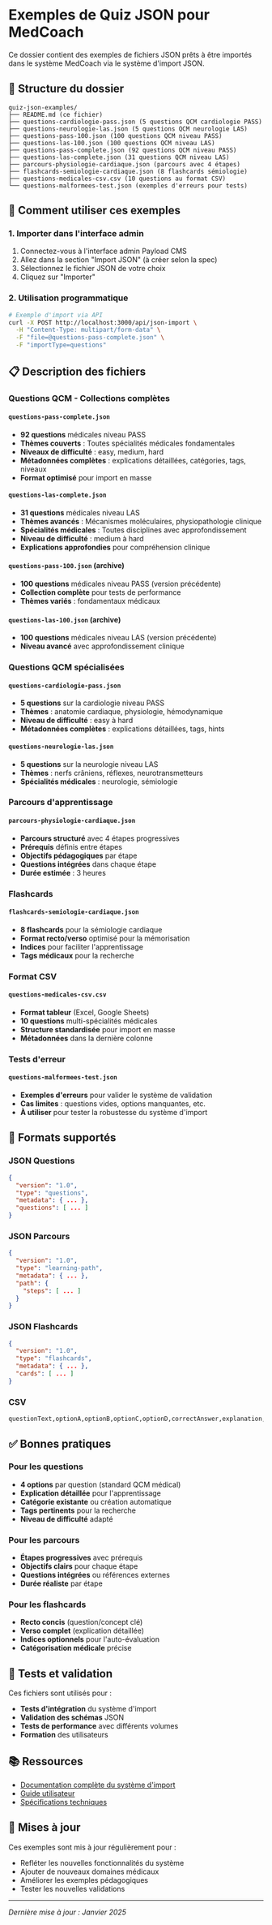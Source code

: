# Exemples de Quiz JSON pour MedCoach

Ce dossier contient des exemples de fichiers JSON prêts à être importés dans le système MedCoach via le système d'import JSON.

## 📁 Structure du dossier

```
quiz-json-examples/
├── README.md (ce fichier)
├── questions-cardiologie-pass.json (5 questions QCM cardiologie PASS)
├── questions-neurologie-las.json (5 questions QCM neurologie LAS)
├── questions-pass-100.json (100 questions QCM niveau PASS)
├── questions-las-100.json (100 questions QCM niveau LAS)
├── questions-pass-complete.json (92 questions QCM niveau PASS)
├── questions-las-complete.json (31 questions QCM niveau LAS)
├── parcours-physiologie-cardiaque.json (parcours avec 4 étapes)
├── flashcards-semiologie-cardiaque.json (8 flashcards sémiologie)
├── questions-medicales-csv.csv (10 questions au format CSV)
└── questions-malformees-test.json (exemples d'erreurs pour tests)
```

## 🚀 Comment utiliser ces exemples

### 1. Importer dans l'interface admin

1. Connectez-vous à l'interface admin Payload CMS
2. Allez dans la section "Import JSON" (à créer selon la spec)
3. Sélectionnez le fichier JSON de votre choix
4. Cliquez sur "Importer"

### 2. Utilisation programmatique

```bash
# Exemple d'import via API
curl -X POST http://localhost:3000/api/json-import \
  -H "Content-Type: multipart/form-data" \
  -F "file=@questions-pass-complete.json" \
  -F "importType=questions"
```

## 📋 Description des fichiers

### Questions QCM - Collections complètes

#### `questions-pass-complete.json`
- **92 questions** médicales niveau PASS
- **Thèmes couverts** : Toutes spécialités médicales fondamentales
- **Niveaux de difficulté** : easy, medium, hard
- **Métadonnées complètes** : explications détaillées, catégories, tags, niveaux
- **Format optimisé** pour import en masse

#### `questions-las-complete.json`
- **31 questions** médicales niveau LAS
- **Thèmes avancés** : Mécanismes moléculaires, physiopathologie clinique
- **Spécialités médicales** : Toutes disciplines avec approfondissement
- **Niveau de difficulté** : medium à hard
- **Explications approfondies** pour compréhension clinique

#### `questions-pass-100.json` (archive)
- **100 questions** médicales niveau PASS (version précédente)
- **Collection complète** pour tests de performance
- **Thèmes variés** : fondamentaux médicaux

#### `questions-las-100.json` (archive)
- **100 questions** médicales niveau LAS (version précédente)
- **Niveau avancé** avec approfondissement clinique

### Questions QCM spécialisées

#### `questions-cardiologie-pass.json`
- **5 questions** sur la cardiologie niveau PASS
- **Thèmes** : anatomie cardiaque, physiologie, hémodynamique
- **Niveau de difficulté** : easy à hard
- **Métadonnées complètes** : explications détaillées, tags, hints

#### `questions-neurologie-las.json`
- **5 questions** sur la neurologie niveau LAS
- **Thèmes** : nerfs crâniens, réflexes, neurotransmetteurs
- **Spécialités médicales** : neurologie, sémiologie

### Parcours d'apprentissage

#### `parcours-physiologie-cardiaque.json`
- **Parcours structuré** avec 4 étapes progressives
- **Prérequis** définis entre étapes
- **Objectifs pédagogiques** par étape
- **Questions intégrées** dans chaque étape
- **Durée estimée** : 3 heures

### Flashcards

#### `flashcards-semiologie-cardiaque.json`
- **8 flashcards** pour la sémiologie cardiaque
- **Format recto/verso** optimisé pour la mémorisation
- **Indices** pour faciliter l'apprentissage
- **Tags médicaux** pour la recherche

### Format CSV

#### `questions-medicales-csv.csv`
- **Format tableur** (Excel, Google Sheets)
- **10 questions** multi-spécialités médicales
- **Structure standardisée** pour import en masse
- **Métadonnées** dans la dernière colonne

### Tests d'erreur

#### `questions-malformees-test.json`
- **Exemples d'erreurs** pour valider le système de validation
- **Cas limites** : questions vides, options manquantes, etc.
- **À utiliser** pour tester la robustesse du système d'import

## 🔧 Formats supportés

### JSON Questions
```json
{
  "version": "1.0",
  "type": "questions",
  "metadata": { ... },
  "questions": [ ... ]
}
```

### JSON Parcours
```json
{
  "version": "1.0",
  "type": "learning-path",
  "metadata": { ... },
  "path": {
    "steps": [ ... ]
  }
}
```

### JSON Flashcards
```json
{
  "version": "1.0",
  "type": "flashcards",
  "metadata": { ... },
  "cards": [ ... ]
}
```

### CSV
```csv
questionText,optionA,optionB,optionC,optionD,correctAnswer,explanation,category,difficulty,level,tags
```

## ✅ Bonnes pratiques

### Pour les questions
- **4 options** par question (standard QCM médical)
- **Explication détaillée** pour l'apprentissage
- **Catégorie existante** ou création automatique
- **Tags pertinents** pour la recherche
- **Niveau de difficulté** adapté

### Pour les parcours
- **Étapes progressives** avec prérequis
- **Objectifs clairs** pour chaque étape
- **Questions intégrées** ou références externes
- **Durée réaliste** par étape

### Pour les flashcards
- **Recto concis** (question/concept clé)
- **Verso complet** (explication détaillée)
- **Indices optionnels** pour l'auto-évaluation
- **Catégorisation médicale** précise

## 🧪 Tests et validation

Ces fichiers sont utilisés pour :
- **Tests d'intégration** du système d'import
- **Validation des schémas** JSON
- **Tests de performance** avec différents volumes
- **Formation** des utilisateurs

## 📚 Ressources

- [Documentation complète du système d'import](../.kiro/specs/json-import-system/design.md)
- [Guide utilisateur](../.kiro/specs/json-import-system/requirements.md)
- [Spécifications techniques](../.kiro/specs/json-import-system/tasks.md)

## 🔄 Mises à jour

Ces exemples sont mis à jour régulièrement pour :
- Refléter les nouvelles fonctionnalités du système
- Ajouter de nouveaux domaines médicaux
- Améliorer les exemples pédagogiques
- Tester les nouvelles validations

---

*Dernière mise à jour : Janvier 2025*
